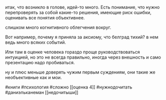 
итак, что возникло в голове, идей-то много. Есть понимание, что нужно перепроверять за собой какие-то решения, имеющие риск ошибки, оценивать все понятия объективнее. 

слишком много когнитивного облегчения вокруг. 

Вот например, почему я приняла за аксиому, что белград тихий? в нем ведь много всяких событий.

Или там в оценке человека гораздо проще руководствоваться интуицией, но это не всегда правильно, иногда через внешность и само презентацию надо пробиваться.

ну и плюс меньше доверять чужим первым суждениям, они такие же необъективные как и мои.

#книги #психология #cложно [[оценка 4]] #нужнодочитать #даниэльканеман 
[[недочитыши]]